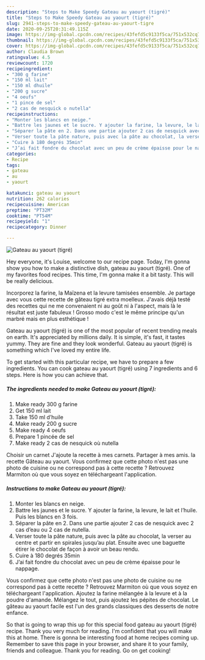```yaml
---
description: "Steps to Make Speedy Gateau au yaourt (tigré)"
title: "Steps to Make Speedy Gateau au yaourt (tigré)"
slug: 2941-steps-to-make-speedy-gateau-au-yaourt-tigre
date: 2020-09-25T20:31:49.115Z
image: https://img-global.cpcdn.com/recipes/43fefd5c9133f5ca/751x532cq70/gateau-au-yaourt-tigre-photo-principale-de-la-recette.jpg
thumbnail: https://img-global.cpcdn.com/recipes/43fefd5c9133f5ca/751x532cq70/gateau-au-yaourt-tigre-photo-principale-de-la-recette.jpg
cover: https://img-global.cpcdn.com/recipes/43fefd5c9133f5ca/751x532cq70/gateau-au-yaourt-tigre-photo-principale-de-la-recette.jpg
author: Claudia Brown
ratingvalue: 4.5
reviewcount: 1720
recipeingredient:
- "300 g farine"
- "150 ml lait"
- "150 ml dhuile"
- "200 g sucre"
- "4 oeufs"
- "1 pince de sel"
- "2 cas de nesquick o nutella"
recipeinstructions:
- "Monter les blancs en neige."
- "Battre les jaunes et le sucre. Y ajouter la farine, la levure, le lait et l’huile. Puis les blancs en 3 fois."
- "Séparer la pâte en 2. Dans une partie ajouter 2 cas de nesquick avec 2 cas d’eau ou 2 cas de nutella."
- "Verser toute la pâte nature, puis avec la pâte au chocolat, la verser au centre et partir en spirales jusqu’au plat. Ensuite avec une baguette étirer le chocolat de façon à avoir un beau rendu."
- "Cuire à 180 degrés 35min"
- "J’ai fait fondre du chocolat avec un peu de crème épaisse pour le nappage."
categories:
- Recipe
tags:
- gateau
- au
- yaourt

katakunci: gateau au yaourt 
nutrition: 262 calories
recipecuisine: American
preptime: "PT32M"
cooktime: "PT54M"
recipeyield: "1"
recipecategory: Dinner

---
```



![Gateau au yaourt (tigré)](https://img-global.cpcdn.com/recipes/43fefd5c9133f5ca/751x532cq70/gateau-au-yaourt-tigre-photo-principale-de-la-recette.jpg)

Hey everyone, it's Louise, welcome to our recipe page. Today, I'm gonna show you how to make a distinctive dish, gateau au yaourt (tigré). One of my favorites food recipes. This time, I'm gonna make it a bit tasty. This will be really delicious.

Incorporez la farine, la Maïzena et la levure tamisées ensemble. Je partage avec vous cette recette de gâteau tigré extra moelleux. J&#39;avais déjà testé des recettes qui ne me convenaient ni au goût ni à l&#39;aspect, mais là le résultat est juste fabuleux ! Grosso modo c&#39;est le même principe qu&#39;un marbré mais en plus esthétique !

Gateau au yaourt (tigré) is one of the most popular of recent trending meals on earth. It's appreciated by millions daily. It is simple, it's fast, it tastes yummy. They are fine and they look wonderful. Gateau au yaourt (tigré) is something which I've loved my entire life.


To get started with this particular recipe, we have to prepare a few ingredients. You can cook gateau au yaourt (tigré) using 7 ingredients and 6 steps. Here is how you can achieve that.

<!--inarticleads1-->

##### The ingredients needed to make Gateau au yaourt (tigré):

1. Make ready 300 g farine
1. Get 150 ml lait
1. Take 150 ml d’huile
1. Make ready 200 g sucre
1. Make ready 4 oeufs
1. Prepare 1 pincée de sel
1. Make ready 2 cas de nesquick où nutella


Choisir un carnet J&#39;ajoute la recette à mes carnets. Partager à mes amis. la recette Gâteau au yaourt. Vous confirmez que cette photo n&#39;est pas une photo de cuisine ou ne correspond pas à cette recette ? Retrouvez Marmiton où que vous soyez en téléchargeant l&#39;application. 

<!--inarticleads2-->

##### Instructions to make Gateau au yaourt (tigré):

1. Monter les blancs en neige.
1. Battre les jaunes et le sucre. Y ajouter la farine, la levure, le lait et l’huile. Puis les blancs en 3 fois.
1. Séparer la pâte en 2. Dans une partie ajouter 2 cas de nesquick avec 2 cas d’eau ou 2 cas de nutella.
1. Verser toute la pâte nature, puis avec la pâte au chocolat, la verser au centre et partir en spirales jusqu’au plat. Ensuite avec une baguette étirer le chocolat de façon à avoir un beau rendu.
1. Cuire à 180 degrés 35min
1. J’ai fait fondre du chocolat avec un peu de crème épaisse pour le nappage.


Vous confirmez que cette photo n&#39;est pas une photo de cuisine ou ne correspond pas à cette recette ? Retrouvez Marmiton où que vous soyez en téléchargeant l&#39;application. Ajoutez la farine mélangée à la levure et à la poudre d&#39;amande. Mélangez le tout, puis ajoutez les pépites de chocolat. Le gâteau au yaourt facile est l&#39;un des grands classiques des desserts de notre enfance. 

So that is going to wrap this up for this special food gateau au yaourt (tigré) recipe. Thank you very much for reading. I'm confident that you will make this at home. There is gonna be interesting food at home recipes coming up. Remember to save this page in your browser, and share it to your family, friends and colleague. Thank you for reading. Go on get cooking!
